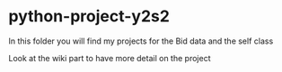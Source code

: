 # python-project-y2s2

In this folder you will find my projects for the Bid data and the self class 

Look at the wiki part to have more detail on the project 
